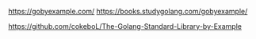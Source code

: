 https://gobyexample.com/
https://books.studygolang.com/gobyexample/

https://github.com/cokeboL/The-Golang-Standard-Library-by-Example
